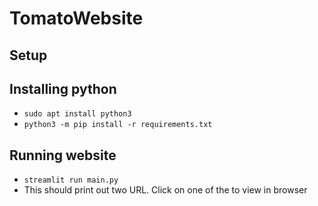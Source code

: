 # TomatoWebsite
## Setup
## Installing python
* ```sudo apt install python3```
* ```python3 -m pip install -r requirements.txt```
## Running website
* ```streamlit run main.py```
* This should print out two URL. Click on one of the to view in browser

